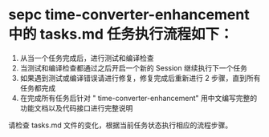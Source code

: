 # sepc time-converter-enhancement 中的 tasks.md 任务执行流程如下：

1. 从当一个任务完成后，进行测试和编译检查
2. 当测试和编译检查都通过之后开启一个新的 Session 继续执行下一个任务
3. 如果遇到测试或编译错误请进行修复，修复完成后重新进行 2 步骤，直到所有任务都完成
4. 在完成所有任务后针对 " time-converter-enhancement" 用中文编写完整的功能文档以及代码接口进行完整说明

请检查 tasks.md 文件的变化，根据当前任务状态执行相应的流程步骤。
